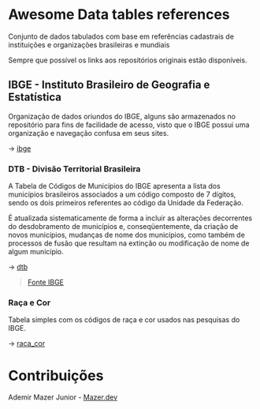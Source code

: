 # Awesome Data tables references

Conjunto de dados tabulados com base em referências cadastrais de instituições e organizações brasileiras e mundiais

Sempre que possível os links aos repositórios originais estão disponíveis.

## IBGE - Instituto Brasileiro de Geografia e Estatística

Organização de dados oriundos do IBGE, alguns são armazenados no repositório para fins de facilidade de acesso, visto que o IBGE possui uma organização e navegação confusa em seus sites.

-> [ibge](https://github.com/nunomazer/tabelas-referencia/tree/main/ibge)

### DTB - Divisão Territorial Brasileira

A Tabela de Códigos de Municípios do IBGE apresenta a lista dos municípios brasileiros associados a um código composto de 7 dígitos, sendo os dois primeiros referentes ao código da Unidade da Federação.

É atualizada sistematicamente de forma a incluir as alterações decorrentes do desdobramento de municípios e, conseqüentemente, da criação de novos municípios, mudanças de nome dos municípios, como também de processos de fusão que resultam na extinção ou modificação de nome de algum município.

-> [dtb](https://github.com/nunomazer/tabelas-referencia/tree/main/ibge/dtb)
> [Fonte IBGE](https://www.ibge.gov.br/geociencias/organizacao-do-territorio/estrutura-territorial/23701-divisao-territorial-brasileira.html?=&t=downloads&utm_source=landing&utm_medium=explica&utm_campaign=codmun)

### Raça e Cor

Tabela simples com os códigos de raça e cor usados nas pesquisas do IBGE.

-> [raca_cor](https://github.com/nunomazer/tabelas-referencia/tree/main/ibge)

# Contribuições

Ademir Mazer Junior - [Mazer.dev](https://mazer.dev)






